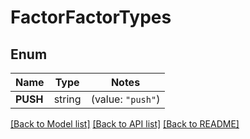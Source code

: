 # FactorFactorTypes

## Enum
Name | Type | Notes
------------ | ------------- | -------------
**PUSH** | string | (value: `"push"`)


[[Back to Model list]](../README.md#documentation-for-models) [[Back to API list]](../README.md#documentation-for-api-endpoints) [[Back to README]](../README.md)


